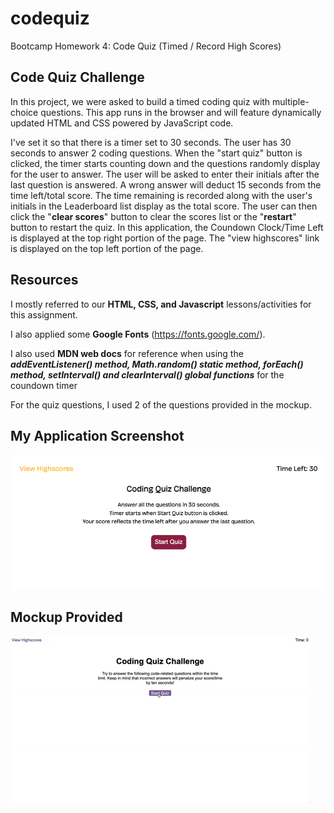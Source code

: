 # codequiz
Bootcamp Homework 4: Code Quiz (Timed / Record High Scores)

## Code Quiz Challenge

In this project, we were asked to build a timed coding quiz with multiple-choice questions. This app runs in the browser and will feature dynamically updated HTML and CSS powered by JavaScript code. 

I've set it so that there is a timer set to 30 seconds. The user has 30 seconds to answer 2 coding questions. When the "start quiz" button is clicked, the timer starts counting down and the questions randomly display for the user to answer. The user will be asked to enter their initials after the last question is answered. A wrong answer will deduct 15 seconds from the time left/total score. The time remaining is recorded along with the user's initials in the Leaderboard list display as the total score. The user can then click the "**clear scores**" button to clear the scores list or the "**restart**" button to restart the quiz. In this application, the Coundown Clock/Time Left is displayed at the top right portion of the page. The "view highscores" link is displayed on the top left portion of the page. 

## Resources

I mostly referred to our **HTML, CSS, and Javascript** lessons/activities for this assignment. 

I also applied some **Google Fonts** (https://fonts.google.com/).

I also used **MDN web docs** for reference when using the **_addEventListener() method, Math.random() static method, forEach() method, setInterval() and clearInterval() global functions_** for the coundown timer

For the quiz questions, I used 2 of the questions provided in the mockup.

## My Application Screenshot

![alt text](./assets/images/screenshot-coding-quiz.png)

## Mockup Provided

![alt text](./assets/images/04-web-apis-homework-demo.gif)